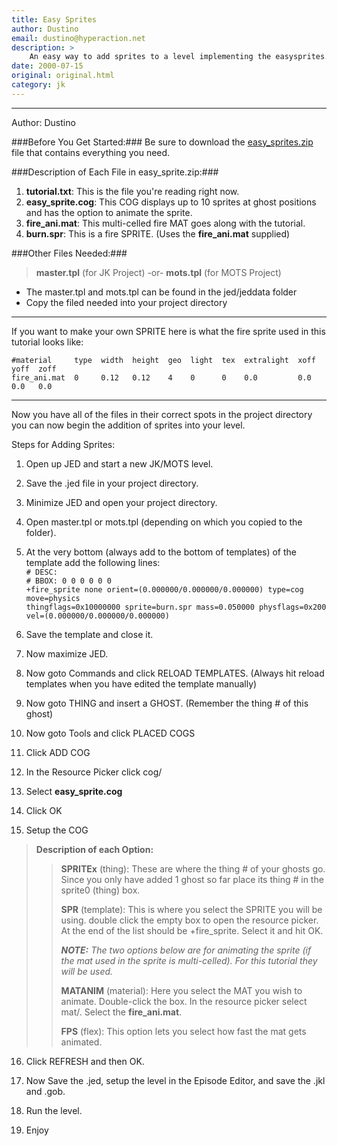 ```yaml
---
title: Easy Sprites
author: Dustino
email: dustino@hyperaction.net
description: >
    An easy way to add sprites to a level implementing the easysprites.cog.
date: 2000-07-15
original: original.html
category: jk
---
```

-----

Author: Dustino

###Before You Get Started:###
Be sure to download the [easy\_sprites.zip](easy_sprites.zip) file that
contains everything you need.

###Description of Each File in easy\_sprite.zip:###
1.  **tutorial.txt**: This is the file you're reading right now.
2.  **easy\_sprite.cog**: This COG displays up to 10 sprites at ghost
    positions and has the option to animate the sprite.
3.  **fire\_ani.mat**: This multi-celled fire MAT goes along with the
    tutorial.
4.  **burn.spr**: This is a fire SPRITE. (Uses the **fire\_ani.mat**
    supplied)

###Other Files Needed:###
> **master.tpl** (for JK Project) -or- **mots.tpl** (for MOTS Project)

- The master.tpl and mots.tpl can be found in the jed/jeddata folder
- Copy the filed needed into your project directory

-----

If you want to make your own SPRITE here is what the fire sprite used in
this tutorial looks like:

```
#material     type  width  height  geo  light  tex  extralight  xoff  yoff  zoff
fire_ani.mat  0     0.12   0.12    4    0      0    0.0         0.0   0.0   0.0
```

-----

Now you have all of the files in their correct spots in the project
directory you can now begin the addition of sprites into your level.

Steps for Adding Sprites:

1.  Open up JED and start a new JK/MOTS level.

2.  Save the .jed file in your project directory.

3.  Minimize JED and open your project directory.

4.  Open master.tpl or mots.tpl (depending on which you copied to the
folder).

5.  At the very bottom (always add to the bottom of templates) of the
template add the following lines:  
`# DESC:`  
`# BBOX: 0 0 0 0 0 0`  
`+fire_sprite none orient=(0.000000/0.000000/0.000000) type=cog move=physics`  
`thingflags=0x10000000 sprite=burn.spr mass=0.050000 physflags=0x200`  
`vel=(0.000000/0.000000/0.000000)`

6.  Save the template and close it.

7.  Now maximize JED.

8.  Now goto Commands and click RELOAD TEMPLATES. (Always hit reload
templates when you have edited the template manually)

9.  Now goto THING and insert a GHOST. (Remember the thing \# of this
ghost)

10. Now goto Tools and click PLACED COGS

11. Click ADD COG

12. In the Resource Picker click cog/

13. Select **easy\_sprite.cog**

14. Click OK

15. Setup the COG  
>**Description of each Option:**
>> **SPRITEx** (thing): These are where the thing \# of your ghosts
>> go. Since you only have added 1 ghost so far place its thing \# in
>> the sprite0 (thing) box.  
>>   
>> **SPR** (template): This is where you select the SPRITE you will
>> be using. double click the empty box to open the resource picker.
>> At the end of the list should be +fire\_sprite. Select it and hit
>> OK.  
>>   
>> ***NOTE:** The two options below are for animating the sprite (if
>> the mat used in the sprite is multi-celled). For this tutorial
>> they will be used.*  
>>   
>> **MATANIM** (material): Here you select the MAT you wish to
>> animate. Double-click the box. In the resource picker select mat/.
>> Select the **fire\_ani.mat**.  
>>   
>> **FPS** (flex): This option lets you select how fast the mat gets
>> animated.  

16. Click REFRESH and then OK.

17. Now Save the .jed, setup the level in the Episode Editor, and save
the .jkl and .gob.

18. Run the level.

19. Enjoy
